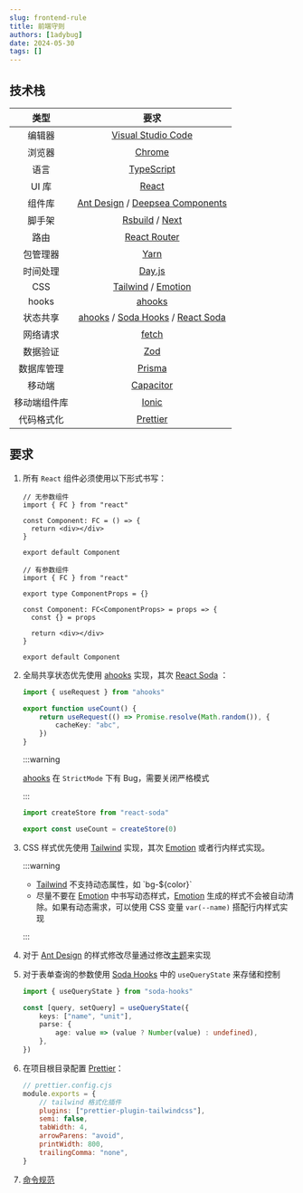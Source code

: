 ```yaml
---
slug: frontend-rule
title: 前端守则
authors: [1adybug]
date: 2024-05-30
tags: []
---
```


## 技术栈

|     类型     |                                                                           要求                                                                           |
| :----------: | :------------------------------------------------------------------------------------------------------------------------------------------------------: |
|    编辑器    |                                                   [Visual Studio Code](https://code.visualstudio.com/)                                                   |
|    浏览器    |                                              [Chrome](https://www.google.com/intl/en/chrome/?standalone=1)                                               |
|     语言     |                                                      [TypeScript](https://www.typescriptlang.org/)                                                       |
|    UI 库     |                                                           [React](https://zh-hans.react.dev/)                                                            |
|    组件库    |             [Ant Design](https://ant-design.antgroup.com/index-cn) / [Deepsea Components](https://www.npmjs.com/package/deepsea-components)              |
|    脚手架    |                                             [Rsbuild](https://rsbuild.dev/zh/) / [Next](https://nextjs.org/)                                             |
|     路由     |                                                     [React Router](https://reactrouter.com/en/main)                                                      |
|   包管理器   |                                                               [Yarn](https://yarnpkg.com/)                                                               |
|   时间处理   |                                                           [Day.js](https://day.js.org/zh-CN/)                                                            |
|     CSS      |                         [Tailwind](https://tailwindcss.com/docs/installation) / [Emotion](https://emotion.sh/docs/introduction)                          |
|    hooks     |                                                          [ahooks](https://ahooks.js.org/zh-CN/)                                                          |
|   状态共享   | [ahooks](https://ahooks.js.org/zh-CN/) / [Soda Hooks](https://www.npmjs.com/package/soda-hooks) / [React Soda](https://www.npmjs.com/package/react-soda) |
|   网络请求   |                                             [fetch](https://developer.mozilla.org/zh-CN/docs/Web/API/fetch)                                              |
|   数据验证   |                                                                 [Zod](https://zod.dev/)                                                                  |
|  数据库管理  |                                                             [Prisma](https://www.prisma.io/)                                                             |
|    移动端    |                                                          [Capacitor](https://capacitorjs.com/)                                                           |
| 移动端组件库 |                                                   [Ionic](https://ionicframework.com/docs/components)                                                    |
|  代码格式化  |                                  [Prettier](https://marketplace.visualstudio.com/items?itemName=esbenp.prettier-vscode)                                  |

## 要求

1. 所有 `React` 组件必须使用以下形式书写：

    ```tsx
    // 无参数组件
    import { FC } from "react"

    const Component: FC = () => {
      return <div></div>
    }

    export default Component

    // 有参数组件
    import { FC } from "react"

    export type ComponentProps = {}

    const Component: FC<ComponentProps> = props => {
      const {} = props

      return <div></div>
    }

    export default Component
    ```

2. 全局共享状态优先使用 [ahooks](https://ahooks.js.org/zh-CN/) 实现，其次 [React Soda](https://www.npmjs.com/package/react-soda) ：

    ```typescript
    import { useRequest } from "ahooks"

    export function useCount() {
        return useRequest(() => Promise.resolve(Math.random()), {
            cacheKey: "abc",
        })
    }
    ```

    :::warning

    [ahooks](https://ahooks.js.org/zh-CN/) 在 `StrictMode` 下有 Bug，需要关闭严格模式

    :::

    ```typescript
    import createStore from "react-soda"

    export const useCount = createStore(0)
    ```

3. CSS 样式优先使用 [Tailwind](https://tailwindcss.com/docs/installation) 实现，其次 [Emotion](https://emotion.sh/docs/introduction) 或者行内样式实现。

    :::warning

    - [Tailwind](https://tailwindcss.com/docs/installation) 不支持动态属性，如 \`bg-$\{color\}\`
    - 尽量不要在 [Emotion](https://emotion.sh/docs/introduction) 中书写动态样式，[Emotion](https://emotion.sh/docs/introduction) 生成的样式不会被自动清除。如果有动态需求，可以使用 CSS 变量 `var(--name)` 搭配行内样式实现

    :::

4. 对于 [Ant Design](https://ant-design.antgroup.com/index-cn) 的样式修改尽量通过修改[主题](https://ant-design.antgroup.com/docs/react/customize-theme-cn)来实现
5. 对于表单查询的参数使用 [Soda Hooks](https://www.npmjs.com/package/soda-hooks) 中的 `useQueryState` 来存储和控制

    ```typescript
    import { useQueryState } from "soda-hooks"

    const [query, setQuery] = useQueryState({
        keys: ["name", "unit"],
        parse: {
            age: value => (value ? Number(value) : undefined),
        },
    })
    ```

6. 在项目根目录配置 [Prettier](https://marketplace.visualstudio.com/items?itemName=esbenp.prettier-vscode)：

    ```javascript
    // prettier.config.cjs
    module.exports = {
        // tailwind 格式化插件
        plugins: ["prettier-plugin-tailwindcss"],
        semi: false,
        tabWidth: 4,
        arrowParens: "avoid",
        printWidth: 800,
        trailingComma: "none",
    }
    ```

7. [命令规范](/naming-convention)
